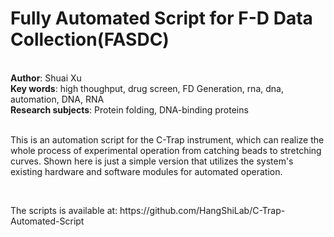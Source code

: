 <h1>Fully Automated Script for F-D Data Collection(FASDC)</h1><br>
<b>Author</b>: Shuai Xu<br>
<b>Key words</b>: high thoughput, drug screen, FD Generation, rna, dna, automation, DNA, RNA<br>
<b>Research subjects</b>: Protein folding, DNA-binding proteins<br>
<br>
<p>This is an automation script for the C-Trap instrument, which can realize the whole process of experimental operation from catching beads to stretching curves. Shown here is just a simple version that utilizes the system's existing hardware and software modules for automated operation.</p><br>
<p>The scripts is available at: https://github.com/HangShiLab/C-Trap-Automated-Script
<br>
